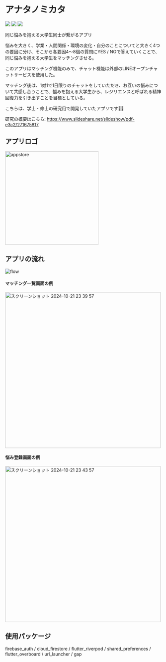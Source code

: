 # アナタノミカタ

<p style="display: inline">
<img src="https://img.shields.io/badge/-dart-0175C2.svg?logo=dart&style=flat">
<img src="https://img.shields.io/badge/-flutter-02569B.svg?logo=flutter&style=flat">
<img src="https://img.shields.io/badge/-firebase-DD2C00.svg?logo=firebase&style=flat">
</p>

同じ悩みを抱える大学生同士が繋がるアプリ

悩みを大きく、学業・人間関係・環境の変化・自分のことについてと大きく4つの要因に分け、そこから各要因4〜8個の質問にYES / NOで答えていくことで、同じ悩みを抱える大学生をマッチングさせる。

このアプリはマッチング機能のみで、チャット機能は外部のLINEオープンチャットサービスを使用した。

マッチング後は、1対1で1日限りのチャットをしていただき、お互いの悩みについて共感し合うことで、悩みを抱える大学生から、レジリエンスと呼ばれる精神回復力を引き出すことを目標としている。

こちらは、学士・修士の研究用で開発していたアプリです🧑‍💻

研究の概要はこちら: https://www.slideshare.net/slideshow/pdf-e3c2/271675817

## アプリロゴ
<img src="https://github.com/user-attachments/assets/5f5efb89-3836-4679-980c-6cad1c96c6c6" alt="appstore" width="300" />


## アプリの流れ
![flow](https://github.com/user-attachments/assets/9b1f6b0d-caff-4d1a-bf18-d658a8dab1ae)
#### マッチング一覧画面の例
<img width="500" alt="スクリーンショット 2024-10-21 23 39 57" src="https://github.com/user-attachments/assets/4a7abef9-2824-4eac-92cf-238533906ee1">

#### 悩み登録画面の例
<img width="500" alt="スクリーンショット 2024-10-21 23 43 57" src="https://github.com/user-attachments/assets/30a239cf-be0a-4a6b-86a2-133f2d16e56d">



## 使用パッケージ
firebase_auth / cloud_firestore / flutter_riverpod / shared_preferences / flutter_overboard / url_launcher / gap



